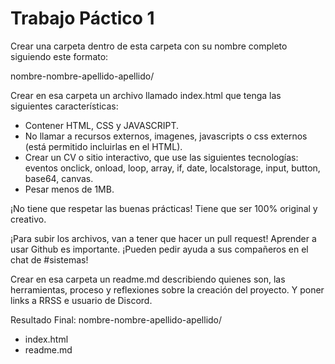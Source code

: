 # Trabajo Páctico 1

Crear una carpeta dentro de esta carpeta con su nombre completo siguiendo este formato:

nombre-nombre-apellido-apellido/

Crear en esa carpeta un archivo llamado index.html que tenga las siguientes características:
- Contener HTML, CSS y JAVASCRIPT.
- No llamar a recursos externos, imagenes, javascripts o css externos (está permitido incluirlas en el HTML).
- Crear un CV o sitio interactivo, que use las siguientes tecnologías: eventos onclick, onload, loop, array, if, date, localstorage, input, button, base64, canvas. 
- Pesar menos de 1MB. 

¡No tiene que respetar las buenas prácticas! Tiene que ser 100% original y creativo. 

¡Para subir los archivos, van a tener que hacer un pull request! Aprender a usar Github es importante. ¡Pueden pedir ayuda a sus compañeros en el chat de #sistemas! 

Crear en esa carpeta un readme.md describiendo quienes son, las herramientas, proceso y reflexiones sobre la creación del proyecto. Y poner links a RRSS e usuario de Discord. 



Resultado Final:
nombre-nombre-apellido-apellido/
- index.html
- readme.md
